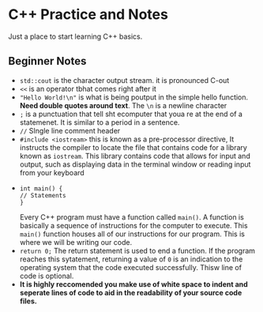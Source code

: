 # C++ Practice and Notes
Just a place to start learning C++ basics.

## Beginner Notes

* ```std::cout``` is the character output stream. it is pronounced C-out
* ```<<``` is an operator tbhat comes right after it
* ```"Hello World!\n"``` is what is being poutput in the simple hello function. __Need double quotes around text__. The ```\n``` is a newline character
* ```;``` is a punctuation that tell sht ecomputer that youa re at the end of a statemenet. It is similar to a period in a sentence.
* ```//``` SIngle line comment header
* ```#include <iostream>``` this is known as a pre-processor directive, It instructs the compiler to locate the file that contains code for a library known as ```iostream```. This library contains code that allows for input and output, such as displaying data in the terminal window or reading input from your keyboard
* ```
  int main() {
  // Statements
  }
  ```
  Every C++ program must have a function called ```main()```. A function is basically a sequence of instructions for the computer to execute. This ```main()``` function houses all of our instructions for our program. This is where we will be writing our code. 
* ```return 0;``` The return statement is used to end a function. If the program reaches this sytatement, returning a value of ```0``` is an indication to the operating system that the code executed successfully. Thisw line of code is optional. 
* __It is highly reccomended you make use of white space to indent and seperate lines of code to aid in the readability of your source code files.__
